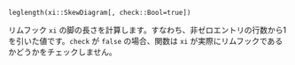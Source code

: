 ```
leglength(xi::SkewDiagram[, check::Bool=true])
```

リムフック `xi` の脚の長さを計算します。すなわち、非ゼロエントリの行数から1を引いた値です。`check` が `false` の場合、関数は `xi` が実際にリムフックであるかどうかをチェックしません。
